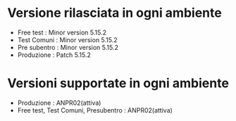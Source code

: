 # Versione rilasciata in ogni ambiente

- Free test : Minor version 5.15.2
- Test Comuni : Minor version 5.15.2
- Pre subentro : Minor version 5.15.2
- Produzione : Patch 5.15.2


# Versioni supportate in ogni ambiente

- Produzione : ANPR02(attiva)
- Free test, Test Comuni, Presubentro : ANPR02(attiva)
